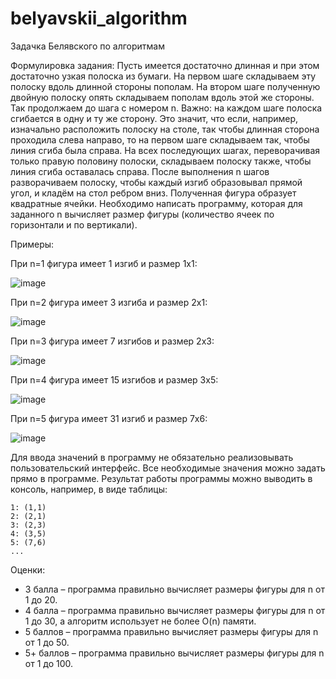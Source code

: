 # belyavskii_algorithm
Задачка Белявского по алгоритмам

Формулировка задания:
Пусть имеется достаточно длинная и при этом достаточно узкая полоска из бумаги. На первом шаге складываем эту полоску вдоль длинной стороны пополам. На втором шаге полученную двойную полоску опять складываем пополам вдоль этой же стороны. Так продолжаем до шага с номером n.
Важно: на каждом шаге полоска сгибается в одну и ту же сторону. Это значит, что если, например, изначально расположить полоску на столе, так чтобы длинная сторона проходила слева направо, то на первом шаге складываем так, чтобы линия сгиба была справа. На всех последующих шагах, переворачивая только правую половину полоски, складываем полоску также, чтобы линия сгиба оставалась справа.
После выполнения n шагов разворачиваем полоску, чтобы каждый изгиб образовывал прямой угол, и кладём на стол ребром вниз. Полученная фигура образует квадратные ячейки.
Необходимо написать программу, которая для заданного n вычисляет размер фигуры (количество ячеек по горизонтали и по вертикали).

Примеры:
 
При n=1 фигура имеет 1 изгиб и размер 1х1:

![image](https://user-images.githubusercontent.com/59124843/143782104-f9edf8a1-d12d-41a8-91ce-32212f7a7e6f.png)

При n=2 фигура имеет 3 изгиба и размер 2х1:

![image](https://user-images.githubusercontent.com/59124843/143782115-9663fe5f-9fd8-41ac-b28b-5cec82f01155.png)

При n=3 фигура имеет 7 изгибов и размер 2х3:

![image](https://user-images.githubusercontent.com/59124843/143782129-f5963da1-c6f5-46d7-9c0f-9e53ecd5a92a.png)

При n=4 фигура имеет 15 изгибов и размер 3х5:

![image](https://user-images.githubusercontent.com/59124843/143782142-614ba021-d892-4196-8977-7bc55b394ea8.png)

При n=5 фигура имеет 31 изгиб и размер 7х6:

![image](https://user-images.githubusercontent.com/59124843/143782153-a9cf4f88-f858-49f7-bb04-5ab8afc6038d.png)

Для ввода значений в программу не обязательно реализовывать пользовательский интерфейс. Все необходимые значения можно задать прямо в программе.
Результат работы программы можно выводить в консоль, например, в виде таблицы:
```
1: (1,1)
2: (2,1)
3: (2,3)
4: (3,5)
5: (7,6)
...
```

Оценки:
*	3 балла – программа правильно вычисляет размеры фигуры для n от 1 до 20.
*	4 балла – программа правильно вычисляет размеры фигуры для n от 1 до 30, а алгоритм использует не более O(n) памяти.
*	5 баллов – программа правильно вычисляет размеры фигуры для n от 1 до 50.
*	5+ баллов – программа правильно вычисляет размеры фигуры для n от 1 до 100.
